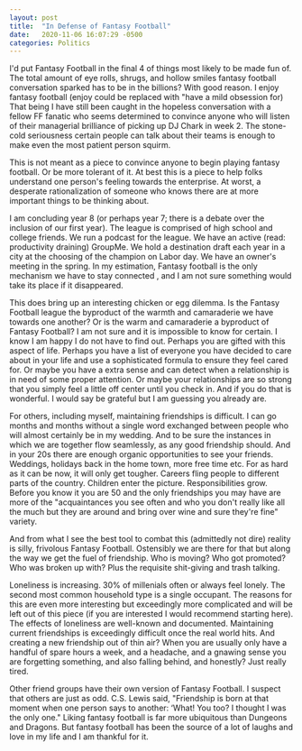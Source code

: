 ```yaml
---
layout: post
title:  "In Defense of Fantasy Football"
date:   2020-11-06 16:07:29 -0500
categories: Politics
---
```

I'd put Fantasy Football in the final 4 of things most likely to be made fun of. The total amount of eye rolls, shrugs, and hollow smiles fantasy football conversation sparked has to be in the billions? With good reason. I enjoy fantasy football (enjoy could be replaced with "have a mild obsession for) That being I have still been caught in the hopeless conversation with a fellow FF fanatic who seems determined to convince anyone who will listen of their managerial brilliance of picking up DJ Chark in week 2. The stone-cold seriousness certain people can talk about their teams is enough to make even the most patient person squirm.

This is not meant as a piece to convince anyone to begin playing fantasy football. Or be more tolerant of it. At best this is a piece to help folks understand one person's feeling towards the enterprise. At worst, a desperate rationalization of someone who knows there are at more important things to be thinking about.

I am concluding year 8 (or perhaps year 7; there is a debate over the inclusion of our first year). The league is comprised of high school and college friends. We run a podcast for the league. We have an active (read: productivity draining) GroupMe. We hold a destination draft each year in a city at the choosing of the champion on Labor day. We have an owner's meeting in the spring. In my estimation, Fantasy football is the only mechanism we have to stay connected , and I am not sure something would take its place if it disappeared.

This does bring up an interesting chicken or egg dilemma. Is the Fantasy Football league the byproduct of the warmth and camaraderie we have towards one another? Or is the warm and camaraderie a byproduct of Fantasy Football? I am not sure and it is impossible to know for certain. I know I am happy I do not have to find out. 
Perhaps you are gifted with this aspect of life. Perhaps you have a list of everyone you have decided to care about in your life and use a sophisticated formula to ensure they feel cared for. Or maybe you have a extra sense and can detect when a relationship is in need of some proper attention. Or maybe your relationships are so strong that you simply feel a little off center until you check in. And if you do that is wonderful. I would say be grateful but I am guessing you already are.

For others, including myself, maintaining friendships is difficult. I can go months and months without a single word exchanged between people who will almost certainly be in my wedding. And to be sure the instances in which we are together flow seamlessly, as any good friendship should. And in your 20s there are enough organic opportunities to see your friends. Weddings, holidays back in the home town, more free time etc. For as hard as it can be now, it will only get tougher. Careers fling people to different parts of the country. Children enter the picture. Responsibilities grow. Before you know it you are 50 and the only friendships you may have are more of the "acquaintances you see often and who you don't really like all the much but they are around and bring over wine and sure they're fine" variety.

And from what I see the best tool to combat this (admittedly not dire) reality is silly, frivolous Fantasy Football. Ostensibly we are there for that but along the way we get the fuel of friendship. Who is moving? Who got promoted? Who was broken up with? Plus the requisite shit-giving and trash talking.

Loneliness is increasing. 30% of millenials often or always feel lonely. The second most common household type is a single occupant. The reasons for this are even more interesting but exceedingly more complicated and will be left out of this piece (if you are interested I would recommend starting here). The effects of loneliness are well-known and documented. Maintaining current friendships is exceedingly difficult once the real world hits. And creating a new friendship out of thin air? When you are usually only have a handful of spare hours a week, and a headache, and a gnawing sense you are forgetting something, and also falling behind, and honestly? Just really tired.

Other friend groups have their own version of Fantasy Football. I suspect that others are just as odd. C.S. Lewis said, "Friendship is born at that moment when one person says to another: ‘What! You too? I thought I was the only one." Liking fantasy football is far more ubiquitous than Dungeons and Dragons. But fantasy football has been the source of a lot of laughs and love in my life and I am thankful for it.